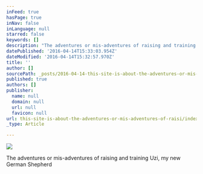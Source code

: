 ```yaml
---
inFeed: true
hasPage: true
inNav: false
inLanguage: null
starred: false
keywords: []
description: "The adventures or mis-adventures of raising and training Uzi, my new German Shepherd\_"
datePublished: '2016-04-14T15:33:03.954Z'
dateModified: '2016-04-14T15:32:57.970Z'
title: ''
author: []
sourcePath: _posts/2016-04-14-this-site-is-about-the-adventures-or-mis-adventures-of-raisi.md
published: true
authors: []
publisher:
  name: null
  domain: null
  url: null
  favicon: null
url: this-site-is-about-the-adventures-or-mis-adventures-of-raisi/index.html
_type: Article

---
```

![](https://the-grid-user-content.s3-us-west-2.amazonaws.com/9f2165db-d5c5-47cd-89f1-07132ce337f0.jpg)

The adventures or mis-adventures of raising and training Uzi, my new German Shepherd